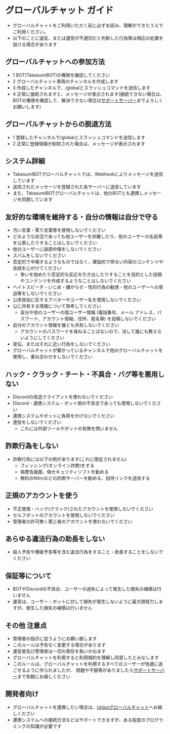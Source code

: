 # グローバルチャット ガイド

- グローバルチャットをご利用いただく前に必ずお読み、理解ができたうえでご利用ください。
- 以下のことに違反、または運営が不適切だと判断した行為等は相応の処置を設ける場合があります 

## グローバルチャットへの参加方法

- 1 BOT(TakasumiBOT)の権限を確認してください
- 2 グローバルチャット専用のチャンネルを作成します
- 3 作成したチャンネルで、/globalとスラッシュコマンドを送信します
- 4 正常に接続されますと、メッセージが表示されます(接続できない場合は、BOTの権限を確認して、解決できない場合は[サポートサーバー](https://discord.gg/GPs3npB63m)までよろしくお願いします)

## グローバルチャットからの脱退方法

- 1 登録したチャンネルで/globalとスラッシュコマンドを送信します
- 2 正常に登録情報が削除された場合は、メッセージが表示されます

## システム詳細

- TakasumiBOTグローバルチャットでは、Webhookによりメッセージを送信しています
- 送信されたメッセージを登録された各サーバーに送信しています 
- また、TakasumiBOTグローバルチャットは、他のBOTとも連携しメッセージを同期しています


## 友好的な環境を維持する・自分の情報は自分で守る

- 汚い言葉・罵り言葉等を使用しないでください
- どのような状況であっても他ユーザーを非難したり、他のユーザーの名前等を公表したりすることはしないでください
- 他のユーザーに誹謗中傷をしないでください
- スパムをしないでください
- 否定的で中傷するようなものではなく、建設的で明るい内容のコンテンツや会話を心がけてください
  - 争いを始めたり否定的な反応を引き出したりすることを目的とした投稿やコンテンツを作成するようなことはしないでください
- ヘイトスピーチ・いじめ・嫌がらせ・性的行為の勧誘・他のユーザーへの脅迫等をしないでください
- 公序良俗に反するアバターやユーザー名を使用しないでください
- 公に共有する情報について熟考してください
  - 自分や他のユーザーの個ユーザー情報 (電話番号、メール アドレス、パスワード、アカウント情報、住所、姓名等) を投稿しないでください
- 自分のアカウント情報を誰とも共有しないでください
  - アカウントのパスワードを尋ねることはないので、決して誰にも教えないようにしてください
- 宣伝、またはそれに近い行為をしないでください
- グローバルチャットが繋がっているチャンネルで他のグローバルチャットを使用し、重ね合わせをしないでください

## ハック・クラック・チート・不具合・バグ等を悪用しない

- Discordの改造クライアントを使わないでください
- Discord・連携システム・ボット側の不具合であっても使用しないでください
- 連携システムやボットに負荷をかけないでください
- 連投をしないでください
  - これには外部ツールやボットの有無を問いません

## 詐欺行為をしない

- 詐欺行為には以下の例があります(これに限定されません)
  - フィッシング(オンライン詐欺)をする
  - 偽警告画面、偽セキュリティソフトを勧める
  - 無料のNitroなどの詐欺サーバーを勧める、招待リンクを送信する

## 正規のアカウントを使う

- 不正使用・ハック(クラック)されたアカウントを使用しないでください
- セルフボットのアカウントを使用しないでください
- 管理者の許可無く第三者のアカウントを使わないでください

## あらゆる違法行為の助長をしない

- 殺人予告や爆破予告等を含む違法行為をすること・助長することをしないでください

## 保証等について

- BOTやDiscordの不具合、ユーザーの過失によって発生した損失の補償は行いません
- 運営は、ユーザー・ボットに対して損失が発生しないように最大限努力しますが、発生した損失の補償は行いません

## その他 注意点

- 管理者の指示に従うようにお願い致します
- このルールは予告なく変更する場合があります
- 運営者及び管理者は一切の責任を負いかねます
- グローバルチャットを利用すると利用規約を理解し同意したとみなします
- このルールは、グローバルチャットを利用するすべてのユーザーが快適に過ごせるように作られましたが、 問題や不服等がありましたら[サポートサーバー](https://discord.gg/GPs3npB63m)まで気軽にお越しください

## 開発者向け

- グローバルチャットを連携したい場合は、[Unionグローバルチャット](https://discord.gg/4RjVCeDsBf)へお越しください
- 連携システムへの接続方法などはサポートできますが、ある程度のプログラミングの知識が必要です